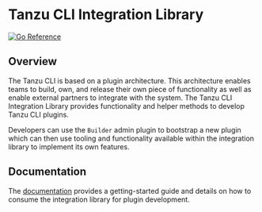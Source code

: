 # Tanzu CLI Integration Library

[![Go Reference](https://pkg.go.dev/badge/github.com/vmware-tanzu/tanzu-framework.svg)](https://pkg.go.dev/github.com/vmware-tanzu/tanzu-framework/cli/runtime)

## Overview

The Tanzu CLI is based on a plugin architecture. This architecture enables teams to build, own, and release their own piece of functionality as well as enable external partners to integrate with the system. The Tanzu CLI Integration Library provides functionality and helper methods to develop Tanzu CLI plugins.

Developers can use the `Builder` admin plugin to bootstrap a new plugin which can then use tooling and functionality available within the integration library to implement its own features.

## Documentation

The [documentation](docs) provides a getting-started guide and details on how to consume the integration library for plugin development.
